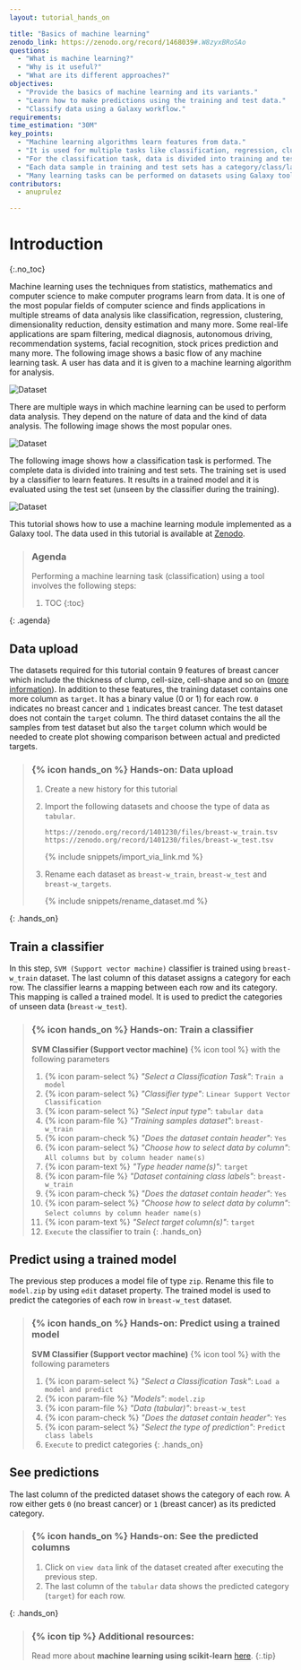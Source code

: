 ```yaml
---
layout: tutorial_hands_on

title: "Basics of machine learning"
zenodo_link: https://zenodo.org/record/1468039#.W8zyxBRoSAo
questions:
  - "What is machine learning?"
  - "Why is it useful?"
  - "What are its different approaches?"
objectives:
  - "Provide the basics of machine learning and its variants."
  - "Learn how to make predictions using the training and test data."
  - "Classify data using a Galaxy workflow."
requirements:
time_estimation: "30M"
key_points:
  - "Machine learning algorithms learn features from data."
  - "It is used for multiple tasks like classification, regression, clustering and so on."
  - "For the classification task, data is divided into training and test sets."
  - "Each data sample in training and test sets has a category/class/label."
  - "Many learning tasks can be performed on datasets using Galaxy tools for machine learning."
contributors:
  - anuprulez

---
```


# Introduction
{:.no_toc}

Machine learning uses the techniques from statistics, mathematics and computer science to make computer programs learn from data. It is one of the most popular fields of computer science and finds applications in multiple streams of data analysis like classification, regression, clustering, dimensionality reduction, density estimation and many more. Some real-life applications are spam filtering, medical diagnosis, autonomous driving, recommendation systems, facial recognition, stock prices prediction and many more. The following image shows a basic flow of any machine learning task. A user has data and it is given to a machine learning algorithm for analysis.

![Dataset](images/ml_basics.png)

There are multiple ways in which machine learning can be used to perform data analysis. They depend on the nature of data and the kind of data analysis. The following image shows the most popular ones.

![Dataset](images/variants_ml.png)

The following image shows how a classification task is performed. The complete data is divided into training and test sets. The training set is used by a classifier to learn features. It results in a trained model and it is evaluated using the test set (unseen by the classifier during the training).

![Dataset](images/prediction.png)

This tutorial shows how to use a machine learning module implemented as a Galaxy tool. The data used in this tutorial is available at [Zenodo](https://zenodo.org/record/1468039#.W8zyxBRoSAo).

> ### Agenda
>
> Performing a machine learning task (classification) using a tool involves the following steps:
>
> 1. TOC
> {:toc}
>
{: .agenda}

## Data upload

The datasets required for this tutorial contain 9 features of breast cancer which include the thickness of clump, cell-size, cell-shape and so on ([more information](https://github.com/EpistasisLab/penn-ml-benchmarks/tree/master/datasets/classification/breast-w)). In addition to these features, the training dataset contains one more column as `target`. It has a binary value (0 or 1) for each row. `0` indicates no breast cancer and `1` indicates breast cancer. The test dataset does not contain the `target` column. The third dataset contains the all the samples from test dataset but also the `target` column which would be needed to create plot showing comparison between actual and predicted targets.


> ### {% icon hands_on %} Hands-on: Data upload
>
> 1. Create a new history for this tutorial
> 2. Import the following datasets and choose the type of data as `tabular`.
> 
>    ```
>    https://zenodo.org/record/1401230/files/breast-w_train.tsv
>    https://zenodo.org/record/1401230/files/breast-w_test.tsv
>    ```
> 
>    {% include snippets/import_via_link.md %}
>
> 3. Rename each dataset as `breast-w_train`, `breast-w_test` and `breast-w_targets`.
>
>    {% include snippets/rename_dataset.md %}
>
{: .hands_on}


## Train a classifier
In this step, `SVM (Support vector machine)` classifier is trained using `breast-w_train` dataset. The last column of this dataset assigns a category for each row. The classifier learns a mapping between each row and its category. This mapping is called a trained model. It is used to predict the categories of unseen data (`breast-w_test`).

> ### {% icon hands_on %} Hands-on: Train a classifier
> 
> **SVM Classifier (Support vector machine)** {% icon tool %} with the following parameters
> 1. {% icon param-select %} *"Select a Classification Task"*: `Train a model`
> 2. {% icon param-select %} *"Classifier type"*: `Linear Support Vector Classification`
> 3. {% icon param-select %} *"Select input type"*: `tabular data`
> 4. {% icon param-file %} *"Training samples dataset"*: `breast-w_train`
> 5. {% icon param-check %} *"Does the dataset contain header"*: `Yes`
> 6. {% icon param-select %} *"Choose how to select data by column"*: `All columns but by column header name(s)`
> 7. {% icon param-text %} *"Type header name(s)"*: `target`
> 8. {% icon param-file %} *"Dataset containing class labels"*: `breast-w_train`
> 9. {% icon param-check %} *"Does the dataset contain header"*: `Yes`
> 10. {% icon param-select %} *"Choose how to select data by column"*: `Select columns by column header name(s)`
> 11. {% icon param-text %} *"Select target column(s)"*: `target`
> 12. `Execute` the classifier to train
{: .hands_on}


## Predict using a trained model
The previous step produces a model file of type `zip`. Rename this file to `model.zip` by using `edit` dataset property. The trained model is used to predict the categories of each row in `breast-w_test` dataset.

> ### {% icon hands_on %} Hands-on: Predict using a trained model
> 
> **SVM Classifier (Support vector machine)** {% icon tool %} with the following parameters
> 
> 1. {% icon param-select %} *"Select a Classification Task"*: `Load a model and predict`
> 2. {% icon param-file %} *"Models"*: `model.zip`
> 3. {% icon param-file %} *"Data (tabular)"*: `breast-w_test`
> 4. {% icon param-check %} *"Does the dataset contain header"*: `Yes`
> 5. {% icon param-select %} *"Select the type of prediction"*: `Predict class labels`
> 6. `Execute` to predict categories
{: .hands_on}


## See predictions
The last column of the predicted dataset shows the category of each row. A row either gets `0` (no breast cancer) or `1` (breast cancer) as its predicted category. 

> ### {% icon hands_on %} Hands-on: See the predicted columns
> 1. Click on `view data` link of the dataset created after executing the previous step.
> 2. The last column of the `tabular` data shows the predicted category (`target`) for each row.
> 
{: .hands_on}


> ### {% icon tip %} Additional resources:
>
> Read more about **machine learning using scikit-learn** [here](http://scikit-learn.org/stable/).
{:.tip}
